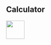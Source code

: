 ## Calculator

<img src="(https://user-images.githubusercontent.com/58749629/211147313-08d391ed-823c-4cdc-8ced-bbd3f4161d6e.PNG)" style="width: 50px; height: 50px;"></img>
